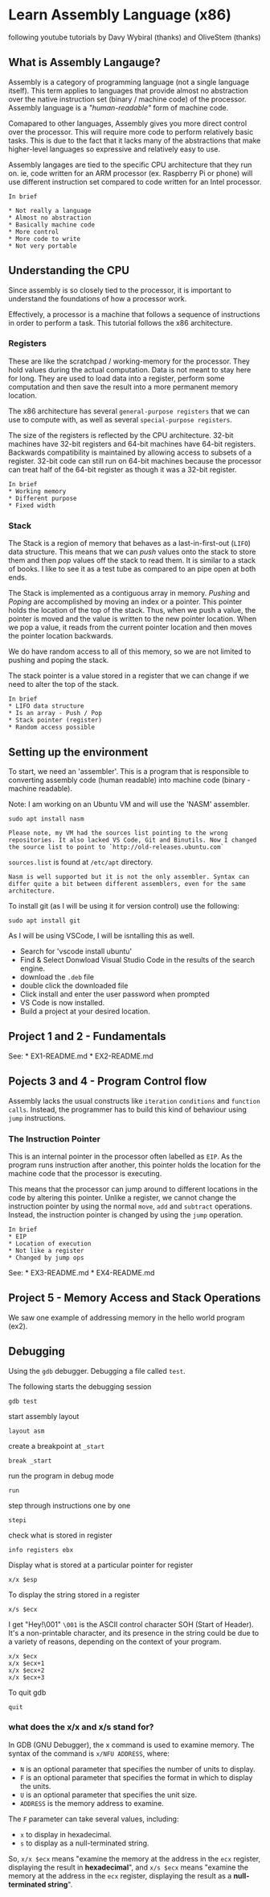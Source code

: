 # Learn Assembly Language (x86)
following youtube tutorials by Davy Wybiral (thanks) and OliveStem (thanks)

## What is Assembly Langauge?
Assembly is a category of programming language (not a single language itself). This term applies to languages that provide almost no abstraction over the native instruction set (binary / machine code) of the processor. Assembly language is a *"human-readable"* form of machine code.

Comapared to other languages, Assembly gives you more direct control over the processor. This will require more code to perform relatively basic tasks. This is due to the fact that it lacks many of the abstractions that make higher-level languages so expressive and relatively easy to use.

Assembly langages are tied to the specific CPU architecture that they run on. ie, code written for an ARM processor (ex. Raspberry Pi or phone) will use different instruction set compared to code written for an Intel processor.

    In brief

    * Not really a language
    * Almost no abstraction
    * Basically machine code
    * More control
    * More code to write
    * Not very portable

## Understanding the CPU

Since assembly is so closely tied to the processor, it is important to understand the foundations of how a processor work.

Effectively, a processor is a machine that follows a sequence of instructions in order to perform a task. This tutorial follows the x86 architecture.

### Registers
These are like the scratchpad / working-memory for the processor. They hold values during the actual computation. Data is not meant to stay here for long. They are used to load data into a register, perform some computation and then save the result into a more permanent memory location.

The x86 architecture has several `general-purpose registers` that we can use to compute with, as well as several `special-purpose registers`.

The size of the registers is reflected by the CPU architecture. 32-bit machines have 32-bit registers and 64-bit machines have 64-bit registers. Backwards compatibility is maintained by allowing access to subsets of a register. 32-bit code can still run on 64-bit machines because the processor can treat half of the 64-bit register as though it was a 32-bit register.

    In brief
    * Working memory
    * Different purpose
    * Fixed width

### Stack
The Stack is a region of memory that behaves as a last-in-first-out (`LIFO`) data structure. This means that we can *push* values onto the stack to store them and then *pop* values off the stack to read them. It is similar to a stack of books. I like to see it as a test tube as compared to an pipe open at both ends.

The Stack is implemented as a contiguous array in memory. *Pushing* and *Poping* are accomplished by moving an index or a pointer. This pointer holds the location of the top of the stack. Thus, when we push a value, the pointer is moved and the value is written to the new pointer location. When we pop a value, it reads from the current pointer location and then moves the pointer location backwards.

We do have random access to all of this memory, so we are not limited to pushing and poping the stack.

The stack pointer is a value stored in a register that we can change if we need to alter the top of the stack.

    In brief
    * LIFO data structure
    * Is an array - Push / Pop
    * Stack pointer (register)
    * Random access possible

## Setting up the environment

To start, we need an 'assembler'. This is a program that is responsible to converting assembly code (human readable) into machine code (binary - machine readable).

Note: I am working on an Ubuntu VM and will use the 'NASM' assembler.

```cli
sudo apt install nasm
```

    Please note, my VM had the sources list pointing to the wrong repositories. It also lacked VS Code, Git and Binutils. Now I changed the source list to point to `http://old-releases.ubuntu.com`

`sources.list` is found at `/etc/apt` directory.

    Nasm is well supported but it is not the only assembler. Syntax can differ quite a bit between different assemblers, even for the same architecture.


To install git (as I will be using it for version control) use the following:

```cli
sudo apt install git
```

As I will be using VSCode, I will be isntalling this as well.
* Search for 'vscode install ubuntu'
* Find & Select Donwload Visual Studio Code in the results of the search engine.
* download the `.deb` file
* double click the downloaded file
* Click install and enter the user password when prompted
* VS Code is now installed.
* Build a project at your desired location.

## Project 1 and 2 - Fundamentals

See:
    * EX1-README.md
    * EX2-README.md

## Pojects 3 and 4 - Program Control flow

Assembly lacks the usual constructs like `iteration` `conditions` and `function calls`.
Instead, the programmer has to build this kind of behaviour using `jump` instructions.

### The Instruction Pointer
This is an internal pointer in the processor often labelled as `EIP`. As the program runs instruction after another,
this pointer holds the location for the machine code that the processor is executing.

This means that the processor can jump around to different locations in the code by altering this pointer.
Unlike a register, we cannot change the instruction pointer by using the normal `move`, `add` and `subtract` operations. Instead, the instruction pointer is changed by using the `jump` operation.

    In brief
    * EIP
    * Location of execution
    * Not like a register
    * Changed by jump ops

See:
    * EX3-README.md
    * EX4-README.md

## Project 5 - Memory Access and Stack Operations

We saw one example of addressing memory in the hello world program (ex2).


## Debugging

Using the `gdb` debugger. Debugging a file called `test`.

The following starts the debugging session

```
gdb test
```

start assembly layout
```
layout asm
```

create a breakpoint at `_start`

```
break _start
```

run the program in debug mode

```
run
```

step through instructions one by one

```
stepi
```
check what is stored in register

```
info registers ebx
```

Display what is stored at a particular pointer for register
```
x/x $esp
```

To display the string stored in a register

```
x/s $ecx
```

I get "Hey!\001"
`\001` is the ASCII control character SOH (Start of Header). It's a non-printable character, and its presence in the string could be due to a variety of reasons, depending on the context of your program.

```
x/x $ecx
x/x $ecx+1
x/x $ecx+2
x/x $ecx+3
```
To quit gdb
```
quit
```

### what does the x/x and x/s stand for?

In GDB (GNU Debugger), the x command is used to examine memory. The syntax of the command is `x/NFU ADDRESS`, where:

* `N` is an optional parameter that specifies the number of units to display.
* `F` is an optional parameter that specifies the format in which to display the units.
* `U` is an optional parameter that specifies the unit size.
* `ADDRESS` is the memory address to examine.  

The `F` parameter can take several values, including:

* `x` to display in hexadecimal.
* `s` to display as a null-terminated string.

So, `x/x $ecx` means "examine the memory at the address in the `ecx` register, displaying the result in **hexadecimal**", and `x/s $ecx` means "examine the memory at the address in the `ecx` register, displaying the result as a **null-terminated string**".
